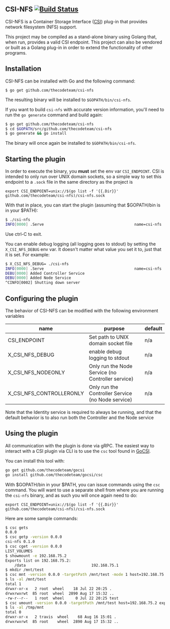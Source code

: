 CSI-NFS [![Build Status](http://travis-ci.org/thecodeteam/csi-nfs.svg?branch=master)](https://travis-ci.org/thecodeteam/csi-nfs)
-------

CSI-NFS is a Container Storage Interface
([CSI](https://github.com/container-storage-interface/spec)) plug-in
that provides network filesystem (NFS) support.

This project may be compiled as a stand-alone binary using Golang that,
when run, provides a valid CSI endpoint. This project can also be
vendored or built as a Golang plug-in in order to extend the functionality
of other programs.

Installation
-------------

CSI-NFS can be installed with Go and the following command:

`$ go get github.com/thecodeteam/csi-nfs`

The resulting binary will be installed to `$GOPATH/bin/csi-nfs`.

If you want to build `csi-nfs` with accurate version information, you'll
need to run the `go generate` command and build again:

```bash
$ go get github.com/thecodeteam/csi-nfs
$ cd $GOPATH/src/github.com/thecodeteam/csi-nfs
$ go generate && go install
```

The binary will once again be installed to `$GOPATH/bin/csi-nfs`.

Starting the plugin
-------------------

In order to execute the binary, you **must** set the env var `CSI_ENDPOINT`. CSI
is intended to only run over UNIX domain sockets, so a simple way to set this
endpoint to a `.sock` file in the same directory as the project is

`export CSI_ENDPOINT=unix://$(go list -f '{{.Dir}}' github.com/thecodeteam/csi-nfs)/csi-nfs.sock`

With that in place, you can start the plugin
(assuming that $GOPATH/bin is in your $PATH):

```sh
$ ./csi-nfs
INFO[0000] .Serve                                        name=csi-nfs
```

Use ctrl-C to exit.

You can enable debug logging (all logging goes to stdout) by setting the
`X_CSI_NFS_DEBUG` env var. It doesn't matter what value you set it to, just that
it is set. For example:

```sh
$ X_CSI_NFS_DEBUG= ./csi-nfs
INFO[0000] .Serve                                        name=csi-nfs
DEBU[0000] Added Controller Service
DEBU[0000] Added Node Service
^CINFO[0002] Shutting down server
```

Configuring the plugin
----------------------

The behavior of CSI-NFS can be modified with the following environment variables

| name | purpose | default |
| - | - | - |
| CSI_ENDPOINT | Set path to UNIX domain socket file | n/a |
| X_CSI_NFS_DEBUG | enable debug logging to stdout | n/a |
| X_CSI_NFS_NODEONLY | Only run the Node Service (no Controller service) | n/a |
| X_CSI_NFS_CONTROLLERONLY | Only run the Controller Service (no Node service) | n/a |

Note that the Identity service is required to always be running, and that the
default behavior is to also run both the Controller and the Node service

Using the plugin
----------------

All communication with the plugin is done via gRPC. The easiest way to interact
with a CSI plugin via CLI is to use the `csc` tool found in
[GoCSI](https://github.com/thecodeteam/gocsi).

You can install this tool with:

```sh
go get github.com/thecodeteam/gocsi
go install github.com/thecodeteam/gocsi/csc
```

With $GOPATH/bin in your $PATH, you can issue commands using the `csc` command.
You will want to use a separate shell from where you are running the `csi-nfs`
binary, and as such you will once again need to do:

`export CSI_ENDPOINT=unix://$(go list -f '{{.Dir}}' github.com/thecodeteam/csi-nfs)/csi-nfs.sock`

Here are some sample commands:

```sh
$ csc gets
0.0.0
$ csc getp -version 0.0.0
csi-nfs	0.1.0
$ csc cget -version 0.0.0
LIST_VOLUMES
$ showmount -e 192.168.75.2
Exports list on 192.168.75.2:
	/data                             192.168.75.1
$ mkdir /mnt/test
$ csc mnt -version 0.0.0 -targetPath /mnt/test -mode 1 host=192.168.75.2 export=/data
$ ls -al /mnt/test
total 1
drwxr-xr-x   2 root  wheel    18 Jul 22 20:25 .
drwxrwxrwt  85 root  wheel  2890 Aug 17 15:32 ..
-rw-r--r--   1 root  wheel     0 Jul 22 20:25 test
$ csc umount -version 0.0.0 -targetPath /mnt/test host=192.168.75.2 export=/data
$ ls -al /tmp/mnt
total 0
drwxr-xr-x   2 travis  wheel    68 Aug 16 15:01 .
drwxrwxrwt  85 root    wheel  2890 Aug 17 15:32 ..
```
